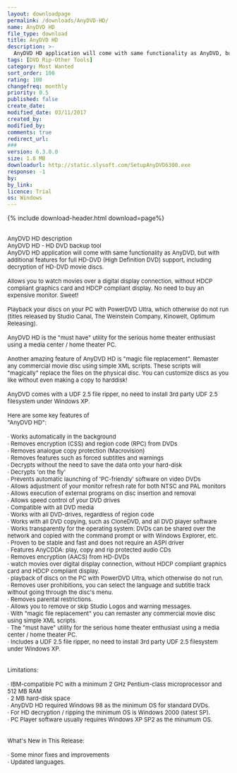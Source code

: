 ```yaml
---
layout: downloadpage
permalink: /downloads/AnyDVD-HD/
name: AnyDVD HD
file_type: download
title: AnyDVD HD
description: >-
  AnyDVD HD application will come with same functionality as AnyDVD, but with additional features for full HD-DVD (High Definition DVD) support, including decryption of HD-DVD movie discs
tags: [DVD Rip-Other Tools]
category: Most Wanted
sort_order: 100
rating: 100
changefreq: monthly
priority: 0.5
published: false
create_date: 
modified_date: 03/11/2017
created_by: 
modified_by: 
comments: true
redirect_url: 
### 
version: 6.3.0.0
size: 1.8 MB
downloadurl: http://static.slysoft.com/SetupAnyDVD6300.exe
response: -1
by: 
by_link: 
licence: Trial
os: Windows
---
```


{% include download-header.html download=page%}

<p style="fix-download-text !important">
<p><font size="2"><p><br />
<font size="2">AnyDVD HD description <br />
AnyDVD HD - HD DVD backup tool <br />
AnyDVD HD application will come with same functionality as AnyDVD, but with additional features for full HD-DVD (High Definition DVD) support, including decryption of HD-DVD movie discs. <br />
<br />
Allows you to watch movies over a digital display connection, without HDCP compliant graphics card and HDCP compliant display. No need to buy an expensive monitor. Sweet! <br />
<br />
Playback your discs on your PC with PowerDVD Ultra, which otherwise do not run (titles released by Studio Canal, The Weinstein Company, Kinowelt, Optimum Releasing). <br />
<br />
AnyDVD HD is the "must have" utility for the serious home theater enthusiast using a media center / home theater PC. <br />
<br />
Another amazing feature of AnyDVD HD is "magic file replacement". Remaster any commercial movie disc using simple XML scripts. These scripts will "magically" replace the files on the physical disc. You can customize discs as you like without even making a copy to harddisk! <br />
<br />
AnyDVD comes with a UDF 2.5 file ripper, no need to install 3rd party UDF 2.5 filesystem under Windows XP. <br />
<br />
Here are some key features of <br />
"AnyDVD HD": <br />
<br />
· Works automatically in the background <br />
· Removes encryption (CSS) and region code (RPC) from DVDs <br />
· Removes analogue copy protection (Macrovision) <br />
· Removes features such as forced subtitles and warnings <br />
· Decrypts without the need to save the data onto your hard-disk <br />
· Decrypts 'on the fly' <br />
· Prevents automatic launching of 'PC-friendly' software on video DVDs <br />
· Allows adjustment of your monitor refresh rate for both NTSC and PAL monitors <br />
· Allows execution of external programs on disc insertion and removal <br />
· Allows speed control of your DVD drives <br />
· Compatible with all DVD media <br />
· Works with all DVD-drives, regardless of region code <br />
· Works with all DVD copying, such as CloneDVD, and all DVD player software <br />
· Works transparently for the operating system: DVDs can be shared over the network and copied with the command prompt or with Windows Explorer, etc. <br />
· Proven to be stable and fast and does not require an ASPI driver <br />
· Features AnyCDDA: play, copy and rip protected audio CDs <br />
· Removes encryption (AACS) from HD-DVDs <br />
· watch movies over digital display connection, without HDCP compliant graphics card and HDCP compliant display. <br />
· playback of discs on the PC with PowerDVD Ultra, which otherwise do not run. <br />
· Removes user prohibitions, you can select the language and subtitle track without going through the disc's menu. <br />
· Removes parental restrictions. <br />
· Allows you to remove or skip Studio Logos and warning messages. <br />
· With "magic file replacement" you can remaster any commercial movie disc using simple XML scripts. <br />
· The "must have" utility for the serious home theater enthusiast using a media center / home theater PC. <br />
· Includes a UDF 2.5 file ripper, no need to install 3rd party UDF 2.5 filesystem under Windows XP. <br />
<br />
<br />
Limitations: <br />
<br />
· IBM-compatible PC with a minimum 2 GHz Pentium-class microprocessor and 512 MB RAM <br />
· 2 MB hard-disk space <br />
· AnyDVD HD required Windows 98 as the minimum OS for standard DVDs. <br />
· For HD decryption / ripping the minimum OS is Windows 2000 (latest SP). <br />
· PC Player software usually requires Windows XP SP2 as the minumum OS. <br />
<br />
<br />
What's New in This Release: <br />
<br />
· Some minor fixes and improvements <br />
· Updated languages.</font></p></p></p>

